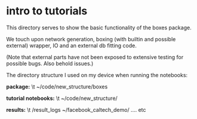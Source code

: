 # intro to tutorials

This directory serves to show the basic functionality of the boxes package.

We touch upon network generation, boxing (with builtin and possible external) wrapper, IO and an external db fitting code.

(Note that external parts have not been exposed to extensive testing for possible bugs. Also behold issues.)

The directory structure I used on my device when running the notebooks:

__package:__ \t  \~/code/new_structure/boxes

__tutorial notebooks:__ \t  \~/code/new_structure/
                        
__results:__ \t  /result_logs   \~/facebook_caltech_demo/ .... etc


